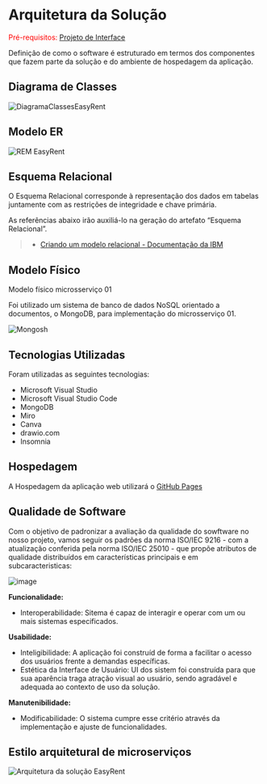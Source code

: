 # Arquitetura da Solução

<span style="color:red">Pré-requisitos: <a href="03-Projeto de Interface.md"> Projeto de Interface</a></span>

Definição de como o software é estruturado em termos dos componentes que fazem parte da solução e do ambiente de hospedagem da aplicação.

## Diagrama de Classes

![DiagramaClassesEasyRent](https://github.com/ICEI-PUC-Minas-PMV-ADS/pmv-ads-2024-1-e4-proj-infra-t5-grupo02/assets/109763968/06b12c31-02fb-4a31-87cd-99415d770839)



## Modelo ER

![REM EasyRent](https://github.com/ICEI-PUC-Minas-PMV-ADS/pmv-ads-2024-1-e4-proj-infra-t5-grupo02/assets/109763968/99a5a042-403f-43eb-b4f1-f205260e94df)

## Esquema Relacional

O Esquema Relacional corresponde à representação dos dados em tabelas juntamente com as restrições de integridade e chave primária.

As referências abaixo irão auxiliá-lo na geração do artefato “Esquema Relacional”.

> - [Criando um modelo relacional - Documentação da IBM](https://www.ibm.com/docs/pt-br/cognos-analytics/10.2.2?topic=designer-creating-relational-model)



## Modelo Físico

Modelo físico microsserviço 01

Foi utilizado um sistema de banco de dados NoSQL orientado a documentos, o MongoDB, para implementação do microsserviço 01. 

![Mongosh](https://github.com/ICEI-PUC-Minas-PMV-ADS/pmv-ads-2024-1-e4-proj-infra-t5-grupo02/assets/109763968/15f5fdd6-1bc8-45d8-b7f7-905cfcfa255c)



## Tecnologias Utilizadas

Foram utilizadas as seguintes tecnologias:

- Microsoft Visual Studio
- Microsoft Visual Studio Code
- MongoDB
- Miro
- Canva
- drawio.com
- Insomnia

## Hospedagem

A Hospedagem da aplicação web utilizará o [GitHub Pages](https://pages.github.com/)


## Qualidade de Software

Com o objetivo de padronizar a avaliação da qualidade do sowftware no nosso projeto, vamos seguir os padrões da norma ISO/IEC 9216 - com a atualização conferida pela norma ISO/IEC 25010 - que propõe atributos de qualidade distribuídos em características principais e em subcaracteristicas:

![image](https://github.com/ICEI-PUC-Minas-PMV-ADS/pmv-ads-2024-1-e4-proj-infra-t5-grupo02/assets/110863413/e80bbdc8-83bf-4a5a-8764-3fb88d9f2f16)

**Funcionalidade:**

 - Interoperabilidade: Sitema é capaz de interagir e operar com um ou mais sistemas especificados.

**Usabilidade:**

 - Inteligibilidade: A aplicação foi construíd de forma a facilitar o acesso dos usuários frente a demandas específicas.
 - Estética da Interface de Usuário: UI dos sistem foi construída para que sua aparência traga atração visual ao usuário, sendo agradável e adequada ao contexto de uso da solução.

**Manutenibilidade:**

- Modificabilidade: O sistema cumpre esse critério através da implementação e ajuste de funcionalidades.

## Estilo arquitetural de microserviços

![Arquitetura da solução EasyRent](https://github.com/ICEI-PUC-Minas-PMV-ADS/pmv-ads-2024-1-e4-proj-infra-t5-grupo02/assets/109763968/bef01e60-e587-4660-83a6-71d2b7a7eddd)
